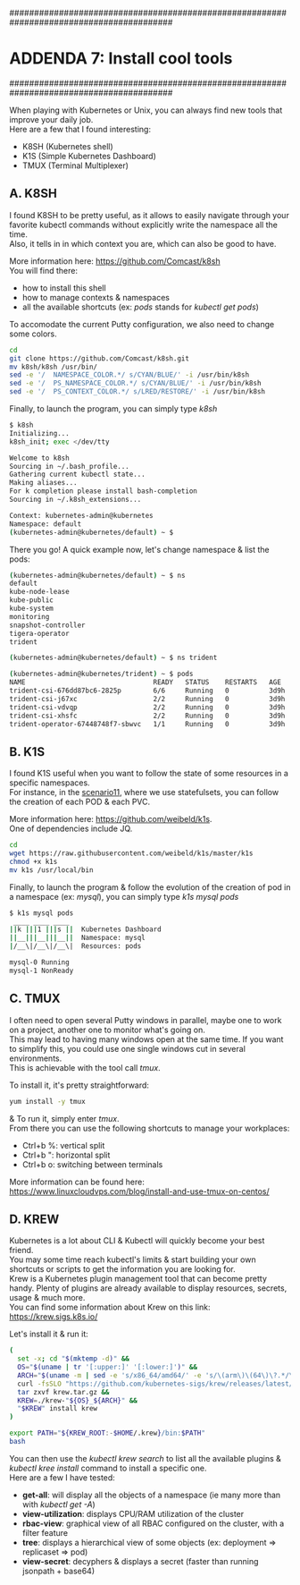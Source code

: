 #########################################################################################
# ADDENDA 7: Install cool tools
#########################################################################################

When playing with Kubernetes or Unix, you can always find new tools that improve your daily job.  
Here are a few that I found interesting:

- K8SH (Kubernetes shell)
- K1S (Simple Kubernetes Dashboard)
- TMUX (Terminal Multiplexer)

## A. K8SH

I found K8SH to be pretty useful, as it allows to easily navigate through your favorite kubectl commands without explicitly write the namespace all the time.  
Also, it tells in in which context you are, which can also be good to have.  

More information here: https://github.com/Comcast/k8sh  
You will find there:

- how to install this shell
- how to manage contexts & namespaces
- all the available shortcuts (ex: _pods_ stands for _kubectl get pods_)  

To accomodate the current Putty configuration, we also need to change some colors.  

```bash
cd
git clone https://github.com/Comcast/k8sh.git
mv k8sh/k8sh /usr/bin/
sed -e '/  NAMESPACE_COLOR.*/ s/CYAN/BLUE/' -i /usr/bin/k8sh
sed -e '/  PS_NAMESPACE_COLOR.*/ s/CYAN/BLUE/' -i /usr/bin/k8sh
sed -e '/  PS_CONTEXT_COLOR.*/ s/LRED/RESTORE/' -i /usr/bin/k8sh
```

Finally, to launch the program, you can simply type _k8sh_

```bash
$ k8sh
Initializing...
k8sh_init; exec </dev/tty

Welcome to k8sh
Sourcing in ~/.bash_profile...
Gathering current kubectl state...
Making aliases...
For k completion please install bash-completion
Sourcing in ~/.k8sh_extensions...

Context: kubernetes-admin@kubernetes
Namespace: default
(kubernetes-admin@kubernetes/default) ~ $
```

There you go! A quick example now, let's change namespace & list the pods:

```bash
(kubernetes-admin@kubernetes/default) ~ $ ns
default
kube-node-lease
kube-public
kube-system
monitoring
snapshot-controller
tigera-operator
trident

(kubernetes-admin@kubernetes/default) ~ $ ns trident

(kubernetes-admin@kubernetes/trident) ~ $ pods
NAME                                READY   STATUS    RESTARTS   AGE
trident-csi-676dd87bc6-2825p        6/6     Running   0          3d9h
trident-csi-j67xc                   2/2     Running   0          3d9h
trident-csi-vdvqp                   2/2     Running   0          3d9h
trident-csi-xhsfc                   2/2     Running   0          3d9h
trident-operator-67448748f7-sbwvc   1/1     Running   0          3d9h
```


## B. K1S

I found K1S useful when you want to follow the state of some resources in a specific namespaces.  
For instance, in the [scenario11](../../Scenarios/Scenario11), where we use statefulsets, you can follow the creation of each POD & each PVC.  

More information here: https://github.com/weibeld/k1s.  
One of dependencies include JQ.  

```bash
cd
wget https://raw.githubusercontent.com/weibeld/k1s/master/k1s
chmod +x k1s
mv k1s /usr/local/bin
```

Finally, to launch the program & follow the evolution of the creation of pod in a namespace (ex: _mysql_), you can simply type _k1s mysql pods_

```bash
$ k1s mysql pods
 ____ ____ ____
||k |||1 |||s ||  Kubernetes Dashboard
||__|||__|||__||  Namespace: mysql
|/__\|/__\|/__\|  Resources: pods

mysql-0 Running
mysql-1 NonReady
```

## C. TMUX

I often need to open several Putty windows in parallel, maybe one to work on a project, another one to monitor what's going on.  
This may lead to having many windows open at the same time. If you want to simplify this, you could use one single windows cut in several environments.  
This is achievable with the tool call _tmux_.

To install it, it's pretty straightforward:

```bash
yum install -y tmux
```

& To run it, simply enter _tmux_.  
From there you can use the following shortcuts to manage your workplaces:

- Ctrl+b %: vertical split
- Ctrl+b ": horizontal split
- Ctrl+b o: switching between terminals

More information can be found here:
https://www.linuxcloudvps.com/blog/install-and-use-tmux-on-centos/


## D. KREW

Kubernetes is a lot about CLI & Kubectl will quickly become your best friend.  
You may some time reach kubectl's limits & start building your own shortcuts or scripts to get the information you are looking for.  
Krew is a Kubernetes plugin management tool that can become pretty handy. Plenty of plugins are already available to display resources, secrets, usage & much more.  
You can find some information about Krew on this link: https://krew.sigs.k8s.io/

Let's install it & run it:

```bash
(
  set -x; cd "$(mktemp -d)" &&
  OS="$(uname | tr '[:upper:]' '[:lower:]')" &&
  ARCH="$(uname -m | sed -e 's/x86_64/amd64/' -e 's/\(arm\)\(64\)\?.*/\1\2/' -e 's/aarch64$/arm64/')" &&
  curl -fsSLO "https://github.com/kubernetes-sigs/krew/releases/latest/download/krew.tar.gz" &&
  tar zxvf krew.tar.gz &&
  KREW=./krew-"${OS}_${ARCH}" &&
  "$KREW" install krew
)

export PATH="${KREW_ROOT:-$HOME/.krew}/bin:$PATH"
bash
```

You can then use the _kubectl krew search_ to list all the available plugins & _kubectl kree install_ command to install a specific one.  
Here are a few I have tested:

- **get-all**: will display all the objects of a namespace (ie many more than with _kubectl get -A_)
- **view-utilization**: displays CPU/RAM utilization of the cluster
- **rbac-view**: graphical view of all RBAC configured on the cluster, with a filter feature
- **tree**: displays a hierarchical view of some objects (ex: deployment => replicaset => pod)
- **view-secret**: decyphers & displays a secret (faster than running jsonpath + base64)